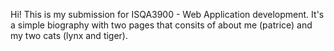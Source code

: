 Hi! This is my submission for ISQA3900 - Web Application development. It's a simple biography with two pages that consits of about me (patrice) and my two cats (lynx and tiger). 
